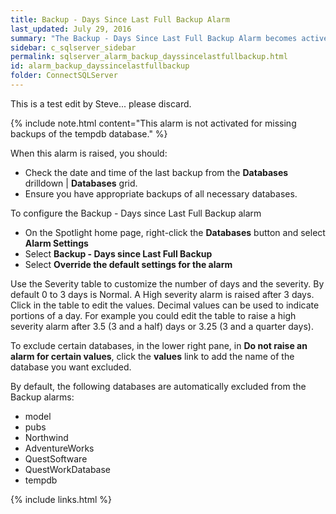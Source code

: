 ```yaml
---
title: Backup - Days Since Last Full Backup Alarm
last_updated: July 29, 2016
summary: "The Backup - Days Since Last Full Backup Alarm becomes active when Spotlight detects that a full backup on the SQL Server database has never taken place or has not taken place in the last three days."
sidebar: c_sqlserver_sidebar
permalink: sqlserver_alarm_backup_dayssincelastfullbackup.html
id: alarm_backup_dayssincelastfullbackup
folder: ConnectSQLServer
---
```


This is a test edit by Steve... please discard.

{% include note.html content="This alarm is not activated for missing backups of the tempdb database." %}

When this alarm is raised, you should:

*   Check the date and time of the last backup from the **Databases** drilldown \| **Databases** grid.
*   Ensure you have appropriate backups of all necessary databases.

To configure the Backup - Days since Last Full Backup alarm

*  On the Spotlight home page, right-click the **Databases** button and select **Alarm Settings**
*  Select **Backup - Days since Last Full Backup**
*  Select **Override the default settings for the alarm**

Use the Severity table to customize the number of days and the severity. By default 0 to 3 days is Normal. A High severity alarm is raised after 3 days. Click in the table to edit the values. Decimal values can be used to indicate portions of a day. For example you could edit the table to raise a high severity alarm after 3.5 (3 and a half) days or 3.25 (3 and a quarter days).

To exclude certain databases, in the lower right pane, in **Do not raise an alarm for certain values**, click the **values** link to add the name of the database you want excluded.


By default, the following databases are automatically excluded from the Backup alarms:

*   model
*   pubs
*   Northwind
*   AdventureWorks
*   QuestSoftware
*   QuestWorkDatabase
*   tempdb

{% include links.html %}
